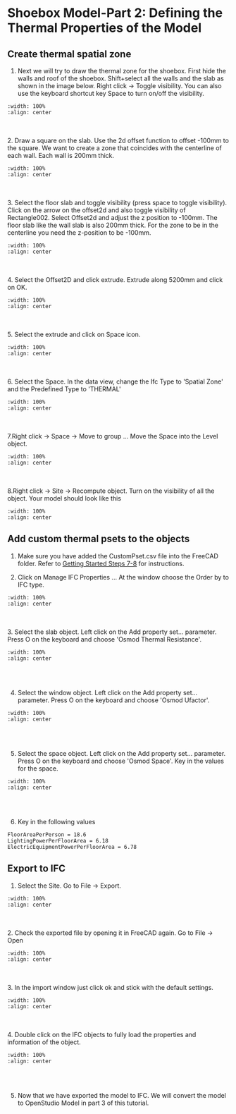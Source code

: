# Shoebox Model-Part 2: Defining the Thermal Properties of the Model

## Create thermal spatial zone 
1. Next we will try to draw the thermal zone for the shoebox. First hide the walls and roof of the shoebox. Shift+select all the walls and the slab as shown in the image below. Right click -> Toggle visibility. You can also use the keyboard shortcut key Space to turn on/off the visibility.
```{image} ../_static/shoebox2/shoe2_1.png
:width: 100%
:align: center
```
<br/><br/>
2. Draw a square on the slab. Use the 2d offset function to offset -100mm to the square. We want to create a zone that coincides with the centerline of each wall. Each wall is 200mm thick. 
```{image} ../_static/shoebox2/shoe2_2.png
:width: 100%
:align: center
```
<br/><br/>
3. Select the floor slab and toggle visibility (press space to toggle visibility). Click on the arrow on the offset2d and also toggle visibility of Rectangle002. Select Offset2d and adjust the z position to -100mm. The floor slab like the wall slab is also 200mm thick. For the zone to be in the centerline you need the z-position to be -100mm.
```{image} ../_static/shoebox2/shoe2_3.png
:width: 100%
:align: center
```
<br/><br/>
4. Select the Offset2D and click extrude. Extrude along 5200mm and click on OK.
```{image} ../_static/shoebox2/shoe2_4.png
:width: 100%
:align: center
```
<br/><br/>
5. Select the extrude and click on Space icon.
```{image} ../_static/shoebox2/shoe2_5.gif
:width: 100%
:align: center
```
<br/><br/>
6. Select the Space. In the data view, change the Ifc Type to 'Spatial Zone' and the Predefined Type to 'THERMAL'
```{image} ../_static/shoebox2/shoe2_6.png
:width: 100%
:align: center
```
<br/><br/>
7.Right click -> Space -> Move to group ... Move the Space into the Level object.
```{image} ../_static/shoebox2/shoe2_7.png
:width: 100%
:align: center
```
<br/><br/>
8.Right click -> Site -> Recompute object. Turn on the visibility of all the object. Your model should look like this
```{image} ../_static/shoebox2/shoe2_8.png
:width: 100%
:align: center
```

## Add custom thermal psets to the objects

1. Make sure you have added the CustomPset.csv file into the FreeCAD folder. Refer to [Getting Started Steps 7-8](02_shoebox.md#freecad) for instructions.

2. Click on Manage IFC Properties ... At the window choose the Order by to IFC type.
```{image} ../_static/shoebox2/shoe2_9.png
:width: 100%
:align: center
```
<br/><br/>
3. Select the slab object. Left click on the Add property set... parameter. Press O on the keyboard and choose 'Osmod Thermal Resistance'.
```{image} ../_static/shoebox2/shoe2_10.gif
:width: 100%
:align: center
```
<br/><br/>
<!-- 4. Enter the following values for the slab and walls.
```
Floor slab = x.xx
Roof slab = x.xx
Walls = x.xx
``` -->

4. Select the window object. Left click on the Add property set... parameter. Press O on the keyboard and choose 'Osmod Ufactor'.
```{image} ../_static/shoebox2/shoe2_11.gif
:width: 100%
:align: center
```
<br/><br/>
<!-- 6. Enter the following values for the window.
```
Window = x.xx
``` -->

5. Select the space object. Left click on the Add property set... parameter. Press O on the keyboard and choose 'Osmod Space'. Key in the values for the space.
```{image} ../_static/shoebox2/shoe2_12.gif
:width: 100%
:align: center
```
<br/><br/>

6. Key in the following values
```
FloorAreaPerPerson = 18.6
LightingPowerPerFloorArea = 6.18
ElectricEquipmentPowerPerFloorArea = 6.78
```

## Export to IFC
1. Select the Site. Go to File -> Export.
```{image} ../_static/shoebox2/shoe2_13.gif
:width: 100%
:align: center
```
<br/><br/>
2. Check the exported file by opening it in FreeCAD again. Go to File -> Open
```{image} ../_static/shoebox2/shoe2_14.png
:width: 100%
:align: center
```
<br/><br/>
3. In the import window just click ok and stick with the default settings.
```{image} ../_static/shoebox2/shoe2_15.png
:width: 100%
:align: center
```
<br/><br/>
4. Double click on the IFC objects to fully load the properties and information of the object.
```{image} ../_static/shoebox2/shoe2_16.png
:width: 100%
:align: center
```
<br/><br/>

5. Now that we have exported the model to IFC. We will convert the model to OpenStudio Model in part 3 of this tutorial.